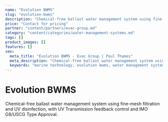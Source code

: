 ```yaml
---
name: "Evolution BWMS"
slug: "evolution-bwms"
description: "Chemical-free ballast water management system using fine-mesh filtration and UV disinfection, with UV Transmission feedback control and IMO G8/USCG Type Approval."
price: "Contact for pricing"
partner: "content/partners/evac-group.md"
category: "content/categories/water-management-systems.md"
tags: []
product_images: []
features: []
seo:
  meta_title: "Evolution BWMS - Evac Group | Paul Thames"
  meta_description: "Chemical-free ballast water management system using fine-mesh filtration and UV disinfection, with UV Transmission feedback control and IMO G8/USCG Ty"
  keywords: "marine technology, evolution bwms, water management systems"
---
```


# Evolution BWMS

Chemical-free ballast water management system using fine-mesh filtration and UV disinfection, with UV Transmission feedback control and IMO G8/USCG Type Approval.




